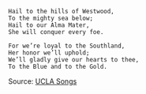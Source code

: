 ```
Hail to the hills of Westwood,
To the mighty sea below;
Hail to our Alma Mater,
She will conquer every foe.

For we’re loyal to the Southland,
Her honor we’ll uphold;
We’ll gladly give our hearts to thee,
To the Blue and to the Gold.
```

Source: [UCLA Songs](https://alumni.ucla.edu/uclas-story/ucla-history-songs/)
